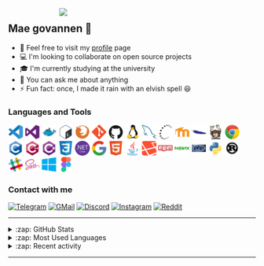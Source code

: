 <!--
  **andinoriel/andinoriel** is a ✨ _special_ ✨ repository because its `README.md`
  (this file) appears on your GitHub profile.
-->

<img align="right" src="typing.gif" width="400px">

## Mae govannen :wave:

- :page_facing_up: Feel free to visit my [profile] page
- :computer: I'm looking to collaborate on open source projects
- :mortar_board: I'm currently studying at the university
- :speech_balloon: You can ask me about anything
- :zap: Fun fact: once, I made it rain with an elvish spell :laughing:


### Languages and Tools

<a href="https://code.visualstudio.com/"><img src="icons/vscode/vscode-original.svg" width="30px"></a>
<a href="https://visualstudio.microsoft.com/"><img src="icons/visualstudio/visualstudio-plain.svg" width="30px"></a>
<a href="https://www.docker.com/"><img src="icons/docker/docker-original.svg" width="30px"></a>
<a href="https://www.gnu.org/software/bash/"><img src="icons/bash/bash-plain.svg" width="30px"></a>
<a href="https://www.mozilla.org/en-US/firefox/new/"><img src="icons/firefox/firefox-plain.svg" width="30px"></a>
<a href="https://git-scm.com/"><img src="icons/git/git-plain.svg" width="30px"></a>
<a href="https://github.com/"><img src="icons/github/github-original.svg" width="30px"></a>
<a href="https://www.linux.org/"><img src="icons/linux/linux-original.svg" width="30px"></a>
<a href="https://www.mysql.com/"><img src="icons/mysql/mysql-plain.svg" width="30px"></a>
<a href="https://www.openssh.com/"><img src="icons/ssh/ssh-original.svg" width="30px"></a>
<a href="https://moodle.org/"><img src="icons/moodle/moodle-plain.svg" width="30px"></a>
<a href="https://httpd.apache.org/"><img src="icons/apache/apache-plain.svg" width="30px"></a>
<a href="https://getcomposer.org/"><img src="icons/composer/composer-original.svg" width="30px"></a>
<a href="https://www.google.com/chrome/"><img src="icons/chrome/chrome-original.svg" width="30px"></a>
<a href="https://en.cppreference.com/w/c/language"><img src="icons/c/c-original.svg" width="30px"></a>
<a href="https://en.cppreference.com/w/cpp/language"><img src="icons/cplusplus/cplusplus-original.svg" width="30px"></a>
<a href="https://docs.microsoft.com/en-us/dotnet/csharp/"><img src="icons/csharp/csharp-original.svg" width="30px"></a>
<a href="https://www.w3.org/Style/CSS/current-work.en.html"><img src="icons/css3/css3-original.svg" width="30px"></a>
<a href="https://dotnet.microsoft.com/download"><img src="icons/dotnetcore/dotnetcore-original.svg" width="30px"></a>
<a href="https://www.google.com/"><img src="icons/google/google-original.svg" width="30px"></a>
<a href="https://html.spec.whatwg.org/"><img src="icons/html5/html5-original.svg" width="30px"></a>
<a href="https://www.java.com/"><img src="icons/java/java-original.svg" width="30px"></a>
<a href="https://laravel.com/"><img src="icons/laravel/laravel-plain.svg" width="30px"></a>
<a href="https://www.npmjs.com/"><img src="icons/npm/npm-original-wordmark.svg" width="30px"></a>
<a href="https://www.nginx.com/"><img src="icons/nginx/nginx-original.svg" width="30px"></a>
<a href="https://www.php.net/"><img src="icons/php/php-original.svg" width="30px"></a>
<a href="https://www.python.org/"><img src="icons/python/python-original.svg" width="30px"></a>
<a href="https://www.rust-lang.org/"><img src="icons/rust/rust-plain.svg" width="30px"></a>
<a href="https://slack.com/"><img src="icons/slack/slack-original.svg" width="30px"></a>
<a href="https://sass-lang.com/"><img src="icons/sass/sass-original.svg" width="30px"></a>
<a href="https://www.microsoft.com/en-us/windows/"><img src="icons/windows8/windows8-original.svg" width="30px"></a>
<a href="https://www.figma.com/"><img src="icons/figma/figma-original.svg" width="30px"></a>

### Contact with me

[<img alt="Telegram" src="https://img.shields.io/badge/Telegram-2CA5E0?style=for-the-badge&logo=telegram&logoColor=white"/>][telegram]
[<img alt="GMail" src="https://img.shields.io/badge/Gmail-D14836?style=for-the-badge&logo=gmail&logoColor=white"/>][gmail]
[<img alt="Discord" src="https://img.shields.io/badge/Discord-7289DA?style=for-the-badge&logo=discord&logoColor=white"/>][discord]
[<img alt="Instagram" src="https://img.shields.io/badge/Instagram-E4405F?style=for-the-badge&logo=instagram&logoColor=white"/>][instagram]
[<img alt="Reddit" src="https://img.shields.io/badge/Reddit-FF4500?style=for-the-badge&logo=reddit&logoColor=white"/>][reddit]

---

<details>
  <summary>:zap: GitHub Stats</summary>

  <div align="center">
    <img alt="GitHub Stats" width="49%" src="https://github-readme-stats.vercel.app/api?username=andinoriel&theme=great-gatsby&hide_border=true&count_private=true&show_icons=true">
    <img alt="GitHub Streak" width="49%" src="https://github-readme-streak-stats.herokuapp.com/?user=andinoriel&theme=great-gatsby&hide_border=true">
  </div>

  <div align="center">
    <img alt="GitHub Activity Graph" width="98%" src="https://activity-graph.herokuapp.com/graph?username=andinoriel&bg_color=000000&color=ffd95b&line=ffb74d&point=ffa726&area=true&hide_border=true&custom_title=Last%20Month%20Contributions%20Graph">
  </div>

</details>

<details>
  <summary>:zap: Most Used Languages</summary>

  ![Top Langs](https://github-readme-stats.vercel.app/api/top-langs/?username=andinoriel&theme=great-gatsby&hide_border=true&layout=compact&langs_count=6)

</details>

<details>
  <summary>:zap: Recent activity</summary>

  <!--RECENT_ACTIVITY:start-->
1. 🔱 Forked [andinoriel/recent-activity](https://github.com/andinoriel/recent-activity) from [Readme-Workflows/recent-activity](https://github.com/Readme-Workflows/recent-activity)
2. ⭐ Starred [meilisearch/MeiliSearch](https://github.com/meilisearch/MeiliSearch)
3. ⭐ Starred [davatorium/rofi](https://github.com/davatorium/rofi)
4. ⭐ Starred [alesanfra/dlib-wheels](https://github.com/alesanfra/dlib-wheels)
5. ⭐ Starred [davisking/dlib-models](https://github.com/davisking/dlib-models)
<!--RECENT_ACTIVITY:end-->

  <!--RECENT_ACTIVITY:last_update-->
Last updated at 2021-09-01, 03:10:43
<!--RECENT_ACTIVITY:last_update_end-->

</details>

---

[telegram]: https://t.me/andinoriel
[gmail]: mailto:simonnikolaj20@gmail.com
[discord]: https://discordapp.com/users/524889744061104128/
[instagram]: https://instagram.com/andinoriel
[reddit]: https://www.reddit.com/user/andinoriel_official
[profile]: https://andinoriel.github.io/
